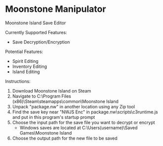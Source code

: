 # Moonstone Manipulator
Moonstone Island Save Editor

Currently Supported Features:

- Save Decryption/Encryption

Potential Features:
- Spirit Editing
- Inventory Editing
- Island Editing

Instructions: 

1. Download Moonstone Island on Steam
2. Navigate to C:\Program Files (x86)\Steam\steamapps\common\Moonstone Island
3. Unpack "package.nw" in another location using any Zip tool 
4. Find the save key near "NWJS Enc" in package.nw\scripts\c3runtime.js and put in this program's startup prompt
5. Choose the input path for the save file you want to decrypt or encrypt
   - Windows saves are located at C:\Users\(username)\Saved Games\Moonstone Island
6. Choose the output path for the new file to be saved
